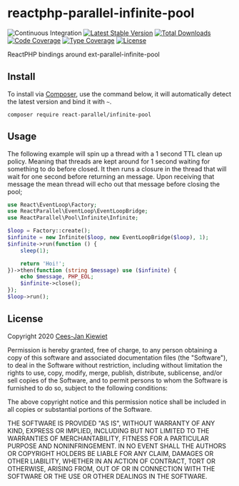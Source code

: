 # reactphp-parallel-infinite-pool

![Continuous Integration](https://github.com/Reactphp-parallel/infinite-pool/workflows/Continuous%20Integration/badge.svg)
[![Latest Stable Version](https://poser.pugx.org/React-parallel/infinite-pool/v/stable.png)](https://packagist.org/packages/React-parallel/infinite-pool)
[![Total Downloads](https://poser.pugx.org/React-parallel/infinite-pool/downloads.png)](https://packagist.org/packages/React-parallel/infinite-pool)
[![Code Coverage](https://scrutinizer-ci.com/g/Reactphp-parallel/infinite-pool/badges/coverage.png?b=master)](https://scrutinizer-ci.com/g/Reactphp-parallel/infinite-pool/?branch=master)
[![Type Coverage](https://shepherd.dev/github/Reactphp-parallel/infinite-pool/coverage.svg)](https://shepherd.dev/github/Reactphp-parallel/infinite-pool)
[![License](https://poser.pugx.org/React-parallel/infinite-pool/license.png)](https://packagist.org/packages/React-parallel/infinite-pool)

ReactPHP bindings around ext-parallel-infinite-pool

## Install ##

To install via [Composer](http://getcomposer.org/), use the command below, it will automatically detect the latest version and bind it with `~`.

```
composer require react-parallel/infinite-pool 
```

## Usage ##

The following example will spin up a thread with a 1 second TTL clean up policy. Meaning that threads are kept around 
for 1 second waiting for something to do before closed. It then runs a closure in the thread that will wait for one 
second before returning an message. Upon receiving that message the mean thread will echo out that message before 
closing the pool;

```php
use React\EventLoop\Factory;
use ReactParallel\EventLoop\EventLoopBridge;
use ReactParallel\Pool\Infinite\Infinite;

$loop = Factory::create();
$infinite = new Infinite($loop, new EventLoopBridge($loop), 1);
$infinite->run(function () {
    sleep(1);

    return 'Hoi!';
})->then(function (string $message) use ($infinite) {
    echo $message, PHP_EOL;
    $infinite->close();
});
$loop->run();
```

## License ##

Copyright 2020 [Cees-Jan Kiewiet](http://wyrihaximus.net/)

Permission is hereby granted, free of charge, to any person
obtaining a copy of this software and associated documentation
files (the "Software"), to deal in the Software without
restriction, including without limitation the rights to use,
copy, modify, merge, publish, distribute, sublicense, and/or sell
copies of the Software, and to permit persons to whom the
Software is furnished to do so, subject to the following
conditions:

The above copyright notice and this permission notice shall be
included in all copies or substantial portions of the Software.

THE SOFTWARE IS PROVIDED "AS IS", WITHOUT WARRANTY OF ANY KIND,
EXPRESS OR IMPLIED, INCLUDING BUT NOT LIMITED TO THE WARRANTIES
OF MERCHANTABILITY, FITNESS FOR A PARTICULAR PURPOSE AND
NONINFRINGEMENT. IN NO EVENT SHALL THE AUTHORS OR COPYRIGHT
HOLDERS BE LIABLE FOR ANY CLAIM, DAMAGES OR OTHER LIABILITY,
WHETHER IN AN ACTION OF CONTRACT, TORT OR OTHERWISE, ARISING
FROM, OUT OF OR IN CONNECTION WITH THE SOFTWARE OR THE USE OR
OTHER DEALINGS IN THE SOFTWARE.

